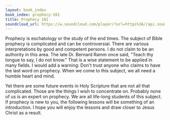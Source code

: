 ```yaml
---
layout: book_index
book_index: prophecy-101
title: Prophecy 101
soundcloud_url: https://w.soundcloud.com/player/?url=https%3A//api.soundcloud.com/playlists/185713443%3Fsecret_token%3Ds-hGY0B
---
```


Prophecy is eschatology or the study of the end times. The subject of Bible prophecy is complicated and can be controversial. There are various interpretations by good and competent persons. I do not claim to be an authority in this area. The late Dr. Bernard Ramm once said, "Teach thy tongue to say, I do not know." That is a wise statement to be applied in many fields. I would add a warning: Don't trust anyone who claims to have the last word on prophecy. When we come to this subject, we all need a humble heart and mind.

Yet there are some future events in Holy Scripture that are not all that complicated. Those are the things I wish to concentrate on. Probably none of us is an expert on prophecy. We are all life-long students of this subject. If prophecy is new to you, the following lessons will be something of an introduction. I hope you will enjoy the lessons and draw closer to Jesus Christ as a result.
